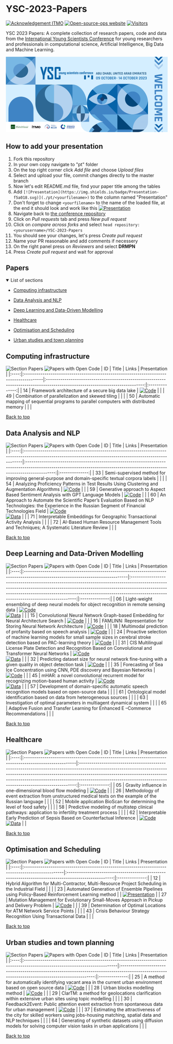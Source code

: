 # YSC-2023-Papers

[![Acknowledgement ITMO](https://github.com/aimclub/open-source-ops/blob/master/badges/ITMO_badge.svg)](https://itmo.ru/)
[![Open-source-ops website](https://github.com/aimclub/open-source-ops/blob/master/badges/open--source--ops-black.svg)](https://aimclub.github.io/open-source-ops/)
[![Visitors](https://api.visitorbadge.io/api/combined?path=https%3A%2F%2Fgithub.com%2Fitmo-ai%2FYSC-2023-Papers&countColor=%23263759&style=plastic)](https://visitorbadge.io/status?path=https%3A%2F%2Fgithub.com%2Fitmo-ai%2FYSC-2023-Papers)

YSC 2023 Papers: A complete collection of research papers, code and data from the [International Young Scientists Conference](https://ysc.actcognitive.org/) for young researchers and professionals in computational science, Artificial Intelligence, Big Data and Machine Learning.

[![logo image](./img/logo.jpg)](https://ysc.actcognitive.org/)

## How to add your presentation

1. Fork this repository
2. In your own copy navigate to "pt" folder
3. On the top right corner click *Add file* and choose *Upload files*
4. Select and upload your file, commit changes directly to the master branch
5. Now let's edit README.md file, find your paper title among the tables
6. Add `[![Presentation](https://img.shields.io/badge/Presentation-f5a018.svg)](./pt/<yourfilename>)` to the column named "Presentation"
7. Don't forget to change `<yourfilename>` to the name of the loaded file, at the end it should look and work like this [![Presentation](https://img.shields.io/badge/Presentation-f5a018.svg)](./pt/YSC_2023_Automated_Generation_of_Ensemble_Pipelines_using_Policy.pdf)
8. Navigate back to [the conference repository](https://github.com/itmo-ai/YSC-2023-Papers/tree/main)
9. Click on *Pull requests* tab and press *New pull request*
10. Click on *compare across forks* and select `head repository: <yourusername>/YSC-2023-Papers`
11. You should see your changes, let's press *Create pull request*
12. Name your PR reasonable and add comments if necessery
13. On the right panel press on *Reviewers* and select **DRMPN**
14. Press *Create pull request* and wait for approval

## Papers

<details open>
<summary>List of sections<a id="sections"></a></summary>

- [Computing infrastructure](#computing-infrastructure)

- [Data Analysis and NLP](#data-analysis-and-nlp)

- [Deep Learning and Data-Driven Modelling](#deep-learning-and-data-driven-modelling)

- [Healthcare](#healthcare)

- [Optimisation and Scheduling](#optimisation-and-scheduling)

- [Urban studies and town planning](#urban-studies-and-town-planning)

</details>

## Computing infrastructure

![Section Papers](https://img.shields.io/badge/Section%20Papers-3-42BA16) ![Papers with Open Code](https://img.shields.io/badge/Papers%20with%20Open%20Code-1-1D7FBF)
|  ID  | Title                                                                                  |                                                             Links                                                             |  Presentation  |
|:----:|:---------------------------------------------------------------------------------------|:-----------------------------------------------------------------------------------------------------------------------------:|:--------------:|
|  14  | Framework architecture of a secure big data lake                                       | [![Code](https://img.shields.io/badge/Code-159957.svg)](https://github.com/IcyAltair/Pet-projects/tree/main/SDLAF_dashboards) |                |
|  49  | Combination of parallelization and skewed tiling                                       |                                                                                                                               |                |
|  50  | Automatic mapping of sequential programs to parallel computers with distributed memory |                                                                                                                               |                |

[Back to top](#papers)

## Data Analysis and NLP

![Section Papers](https://img.shields.io/badge/Section%20Papers-6-42BA16) ![Papers with Open Code](https://img.shields.io/badge/Papers%20with%20Open%20Code-3-1D7FBF)
|  ID  | Title                                                                                                                                                      |                                                                                   Links                                                                                    |  Presentation  |
|:----:|:-----------------------------------------------------------------------------------------------------------------------------------------------------------|:--------------------------------------------------------------------------------------------------------------------------------------------------------------------------:|:--------------:|
|  33  | Semi-supervised method for improving general-purpose and domain-specific textual corpora labels                                                            |                                                                                                                                                                            |                |
|  54  | Analyzing Proficiency Patterns in Test Results Using Clustering and Augmentation Algorithms                                                                |                              [![Code](https://img.shields.io/badge/Code-159957.svg)](https://github.com/kdeviatiarova/PROCEDIA-YSC-APPTRUCAA)                              |                |
|  59  | Generative approach to Aspect Based Sentiment Analysis with GPT Language Models                                                                            |                                        [![Code](https://img.shields.io/badge/Code-159957.svg)](https://github.com/stas1f1/gpt-aste)                                        |                |
|  60  | An Approach to Automate the Scientific Paper’s Evaluation Based on NLP Technologies: the Experience in the Russian Segment of Financial Technologies Field | [![Code](https://img.shields.io/badge/Code-159957.svg)](https://shorturl.at/fzEG7)<br />[![Data](https://img.shields.io/badge/Data-20BEFF.svg)](https://shorturl.at/lovxA) |                |
|  71  | Interpretable Embeddings for Geographic Transactional Activity Analysis                                                                                    |                                                                                                                                                                            |                |
|  72  | AI-Based Human Resource Management Tools and Techniques; A Systematic Literature Review                                                                    |                                                                                                                                                                            |                |

[Back to top](#papers)

## Deep Learning and Data-Driven Modelling

![Section Papers](https://img.shields.io/badge/Section%20Papers-13-42BA16) ![Papers with Open Code](https://img.shields.io/badge/Papers%20with%20Open%20Code-9-1D7FBF)
|  ID  | Title                                                                                                                           |                                                                                                                                             Links                                                                                                                                             |  Presentation  |
|:----:|:--------------------------------------------------------------------------------------------------------------------------------|:---------------------------------------------------------------------------------------------------------------------------------------------------------------------------------------------------------------------------------------------------------------------------------------------:|:--------------:|
|  06  | Light-weight ensembling of deep neural models for object recognition in remote sensing data                                     |                               [![Code](https://img.shields.io/badge/Code-159957.svg)](https://github.com/ITMO-NSS-team/LightObjRecEnsembler)<br />[![Data](https://img.shields.io/badge/Data-20BEFF.svg)](https://github.com/chaozhong2010/VHR-10_dataset_coco)                               |                |
|  15  | Convolutional Neural Network Graph-based Embedding for Neural Architecture Search                                               |                                                                                           [![Code](https://img.shields.io/badge/Code-159957.svg)](https://github.com/Turukmokto/GraphEmbedding-dev)                                                                                           |                |
|  16  | FAMLINN: Representation for Storing Neural Network Architecture                                                                 |                                                                                                [![Code](https://img.shields.io/badge/Code-159957.svg)](https://github.com/IvanMaslov/famlinn)                                                                                                 |                |
|  18  | Multimodal prediction of profanity based on speech analysis                                                                     |                                                                                          [![Code](https://img.shields.io/badge/Code-159957.svg)](https://github.com/expertspec/profanity-predictor)                                                                                           |                |
|  24  | Proactive selection of machine learning models for small sample sizes in cerebral stroke detection based on PAC-learning theory |                                                                                     [![Code](https://img.shields.io/badge/Code-159957.svg)](https://github.com/Anna-Pinewood/Ischemic_Stroke_Prediction)                                                                                      |                |
|  31  | CIS Multilingual License Plate Detection and Recognition Based on Convolutional and Transformer Neural Networks                 |                                                        [![Code](https://img.shields.io/badge/Code-159957.svg)](https://github.com/CaptainFest/LP_CIS)<br />[![Data](https://img.shields.io/badge/Data-20BEFF.svg)](https://github.com/ria-com/nomeroff-net)                                                         |                |
|  32  | Predicting dataset size for neural network fine-tuning with a given quality in object detection task                            |                                                                                       [![Code](https://img.shields.io/badge/Code-159957.svg)](https://github.com/phoenix-1202/Predicting-dataset-size)                                                                                        |                |
|  35  | Forecasting of Sea Ice Concentration using CNN, PDE discovery and Bayesian Networks                                             |                                                                                 [![Code](https://img.shields.io/badge/Code-159957.svg)](https://github.com/ITMO-NSS-team/ice-concentration-prediction-paper)                                                                                  |                |
|  45  | mHAR: a novel convolutional recurrent model for recognizing motion-based human activity                                         | [![Code](https://img.shields.io/badge/Code-159957.svg)](https://github.com/prabhatkumar13/mHAR-a-novel-convolutional-recurrent-model-for-recognizing-motion-based-human-activity)<br />[![Data](https://img.shields.io/badge/Data-20BEFF.svg)](https://www.cis.fordham.edu/wisdm/dataset.php) |                |
|  57  | Development of domain-specific automatic speech recognition models based on open-source data                                    |                                                                                                                                                                                                                                                                                               |                |
|  61  | Ontological model identification based on data from heterogeneous sources                                                       |                                                                                                                                                                                                                                                                                               |                |
|  63  | Investigation of optimal parameters in multiagent dynamical system                                                              |                                                                                                                                                                                                                                                                                               |                |
|  65  | Adaptive Fusion and Transfer Learning for Enhanced E –Commerce Recommendations                                                  |                                                                                                                                                                                                                                                                                               |                |

[Back to top](#papers)

## Healthcare

![Section Papers](https://img.shields.io/badge/Section%20Papers-5-42BA16) ![Papers with Open Code](https://img.shields.io/badge/Papers%20with%20Open%20Code-2-1D7FBF)
|  ID  | Title                                                                                                  |                                                                                                                                                         Links                                                                                                                                                          |  Presentation  |
|:----:|:-------------------------------------------------------------------------------------------------------|:----------------------------------------------------------------------------------------------------------------------------------------------------------------------------------------------------------------------------------------------------------------------------------------------------------------------:|:--------------:|
|  05  | Gravity influence in one-dimensional blood flow modeling                                               |                                                                                                   [![Code](https://img.shields.io/badge/Code-159957.svg)](https://github.com/ITMO-MMRM-lab/Complex_bloodflow_model)                                                                                                    |                |
|  26  | Methodology of event extraction from unstructured medical texts on the example of the Russian language |                                                                                                                                                                                                                                                                                                                        |                |
|  52  | Mobile application BioScan for determining the level of food safety                                    |                                                                                                                                                                                                                                                                                                                        |                |
|  58  | Predictive modeling of multistep clinical pathways: application to infertility treatment process       |                                                                                                                                                                                                                                                                                                                        |                |
|  62  | Interpretable Early Prediction of Sepsis Based on Counterfactual Inference                             | [![Code](https://img.shields.io/badge/Code-159957.svg)](https://colab.research.google.com/drive/18cpFuWNliXGtONulvjGD60YF30CiOARl?usp=sharing)<br />[![Data](https://img.shields.io/badge/Data-20BEFF.svg)](https://huggingface.co/datasets/Erick-UM/Sepsis_counterfacual_inference/blob/main/nomiss_tar_train_df.csv) |                |

[Back to top](#papers)

## Optimisation and Scheduling

![Section Papers](https://img.shields.io/badge/Section%20Papers-5-42BA16) ![Papers with Open Code](https://img.shields.io/badge/Papers%20with%20Open%20Code-1-1D7FBF)
|  ID  | Title                                                                                            |                                                Links                                                 |  Presentation  |
|:----:|:-------------------------------------------------------------------------------------------------|:----------------------------------------------------------------------------------------------------:|:--------------:|
|  12  | Hybrid Algorithm for Multi-Contractor, Multi-Resource Project Scheduling in the Industrial Field |                                                                                                      |                |
|  23  | Automated Generation of Ensemble Pipelines using Policy-Based Reinforcement Learning method      |                                                                                                      | [![Presentation](https://img.shields.io/badge/Presentation-f5a018.svg)](./pt/YSC_2023_Automated_Generation_of_Ensemble_Pipelines_using_Policy.pdf)               |
|  27  | Mutation Management for Evolutionary Small-Moves Approach in Pickup and Delivery Problem         | [![Code](https://img.shields.io/badge/Code-159957.svg)](https://github.com/xeniabaturina/pdp_python) |                |
|  39  | Determination of Optimal Locations for ATM Network Service Points                                |                                                                                                      |                |
|  43  | Crisis Behaviour Strategy Recognition Using Transactional Data                                   |                                                                                                      |                |

[Back to top](#papers)

## Urban studies and town planning

![Section Papers](https://img.shields.io/badge/Section%20Papers-6-42BA16) ![Papers with Open Code](https://img.shields.io/badge/Papers%20with%20Open%20Code-3-1D7FBF)
|  ID  | Title                                                                                                                      |                                                                      Links                                                                      |  Presentation  |
|:----:|:---------------------------------------------------------------------------------------------------------------------------|:-----------------------------------------------------------------------------------------------------------------------------------------------:|:--------------:|
|  25  | A method for automatically identifying vacant area in the current urban environment based on open source data              |                          [![Code](https://img.shields.io/badge/Code-159957.svg)](https://github.com/Mvin8/vacant_land)                          |                |
|  28  | Urban blocks modelling method                                                                                              | [![Code](https://img.shields.io/badge/Code-159957.svg)](https://github.com/iduprojects/masterplanning/tree/main/masterplan_tools/method/blocks) |                |
|  29  | ClarTM: a method for geolocations clarification within extensive urban sites using topic modelling                         |                                                                                                                                                 |                |
|  30  | Feedback2Event: Public attention event extraction from spontaneous data for urban management                               |     [![Code](https://img.shields.io/badge/Code-159957.svg)](https://github.com/Text-Analytics/SOIKA/tree/ysc_conference_code/ysc_examples)      |                |
|  37  | Estimating the attractiveness of the city for skilled workers using jobs-housing matching, spatial data and NLP techniques |                                                                                                                                                 |                |
|  64  | Generating of synthetic datasets using diffusion models for solving computer vision tasks in urban applications            |                                                                                                                                                 |                |

[Back to top](#papers)
